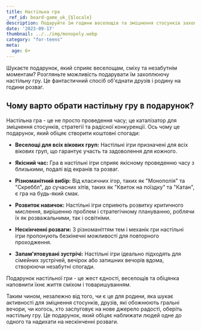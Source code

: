 ```yaml
---
title: Настільна гра
_ref_id: board-game_uk_{$locale}
description: Подаруйте їм години веселощів та зміцнення стосунків захопливою настільною грою.
date: '2023-09-17'
thumbnail: ../../img/monopoly.webp
category: "for-teens"
meta:
  age: 6+
---
```

Шукаєте подарунок, який сприяє веселощам, сміху та незабутнім моментам? Розгляньте можливість подарувати їм захоплюючу настільну гру. Це фантастичний спосіб об'єднати друзів і родину на години розваг.

## Чому варто обрати настільну гру в подарунок?

Настільна гра - це не просто проведення часу; це каталізатор для зміцнення стосунків, стратегії та радісної конкуренції. Ось чому це подарунок, який обіцяє створити коштовні спогади:

- **Веселощі для всіх вікових груп:** Настільні ігри призначені для всіх вікових груп, що гарантує участь та задоволення для кожного.

- **Якісний час:** Гра в настільні ігри сприяє якісному проведенню часу з близькими, подалі від екранів та розваг.

- **Різноманітний вибір:** Від класичних ігор, таких як "Монополія" та "Скреббл", до сучасних хітів, таких як "Квиток на поїздку" та "Катан", є гра на будь-який смак.

- **Розвиток навичок:** Настільні ігри сприяють розвитку критичного мислення, вирішенню проблем і стратегічному плануванню, роблячи їх як розважальними, так і освітніми.

- **Нескінченні розваги:** З різноманіттям тем і механік гри настільні ігри пропонують безкінечні можливості для повторного проходження.

- **Запам'ятовувані зустрічі:** Настільні ігри ідеально підходять для сімейних зустрічей, вечірок або затишних вечорів вдома, створюючи незабутні спогади.

Подарунок настільної гри - це жест єдності, веселощів та обіцянка наповнити їхнє життя сміхом і товаришуванням.

Таким чином, незалежно від того, чи є це для родини, яка шукає активності для зміцнення стосунків, друзів, які обожнюють гральні вечори, чи когось, хто заслуговує на нове джерело радості, оберіть настільну гру. Це подарунок, який обіцяє наближати людей одне до одного та надихати на нескінченні розваги.
